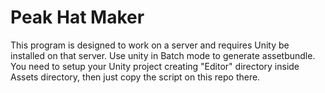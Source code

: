 # Peak Hat Maker

This program is designed to work on a server and requires Unity be installed on that server. Use unity in Batch mode to generate assetbundle.
You need to setup your Unity project creating "Editor" directory inside Assets directory, then just copy the script on this repo there.
